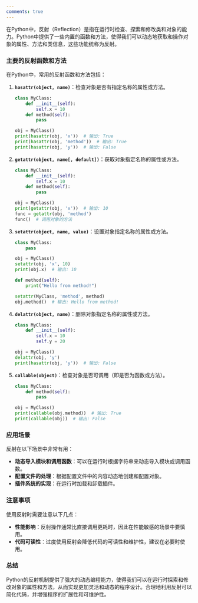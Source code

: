 ```yaml
---
comments: true
---
```


在Python中，反射（Reflection）是指在运行时检查、探索和修改类和对象的能力。Python中提供了一些内置的函数和方法，使得我们可以动态地获取和操作对象的属性、方法和类信息，这些功能统称为反射。

### 主要的反射函数和方法

在Python中，常用的反射函数和方法包括：

1. **`hasattr(object, name)`**：检查对象是否有指定名称的属性或方法。
   
   ```python
   class MyClass:
       def __init__(self):
           self.x = 10
       def method(self):
           pass

   obj = MyClass()
   print(hasattr(obj, 'x'))  # 输出: True
   print(hasattr(obj, 'method'))  # 输出: True
   print(hasattr(obj, 'y'))  # 输出: False
   ```

2. **`getattr(object, name[, default])`**：获取对象指定名称的属性或方法。

   ```python
   class MyClass:
       def __init__(self):
           self.x = 10
       def method(self):
           pass

   obj = MyClass()
   print(getattr(obj, 'x'))  # 输出: 10
   func = getattr(obj, 'method')
   func()  # 调用对象的方法
   ```

3. **`setattr(object, name, value)`**：设置对象指定名称的属性或方法。

   ```python
   class MyClass:
       pass

   obj = MyClass()
   setattr(obj, 'x', 10)
   print(obj.x)  # 输出: 10

   def method(self):
       print("Hello from method!")

   setattr(MyClass, 'method', method)
   obj.method()  # 输出: Hello from method!
   ```

4. **`delattr(object, name)`**：删除对象指定名称的属性或方法。

   ```python
   class MyClass:
       def __init__(self):
           self.x = 10
           self.y = 20

   obj = MyClass()
   delattr(obj, 'y')
   print(hasattr(obj, 'y'))  # 输出: False
   ```

5. **`callable(object)`**：检查对象是否可调用（即是否为函数或方法）。

   ```python
   class MyClass:
       def method(self):
           pass
   
   obj = MyClass()
   print(callable(obj.method))  # 输出: True
   print(callable(obj))  # 输出: False
   ```

### 应用场景

反射在以下场景中非常有用：

- **动态导入模块和调用函数**：可以在运行时根据字符串来动态导入模块或调用函数。
- **配置文件的处理**：根据配置文件中的内容动态地创建和配置对象。
- **插件系统的实现**：在运行时加载和卸载插件。

### 注意事项

使用反射时需要注意以下几点：

- **性能影响**：反射操作通常比直接调用更耗时，因此在性能敏感的场景中要慎用。
- **代码可读性**：过度使用反射会降低代码的可读性和维护性，建议在必要时使用。

### 总结

Python的反射机制提供了强大的动态编程能力，使得我们可以在运行时探索和修改对象的属性和方法，从而实现更加灵活和动态的程序设计。合理地利用反射可以简化代码，并增强程序的扩展性和可维护性。